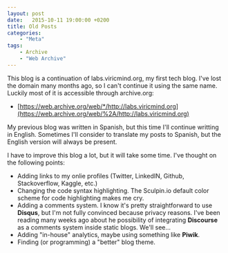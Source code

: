 ```yaml
---
layout: post
date:   2015-10-11 19:00:00 +0200
title: Old Posts
categories:
    - "Meta"
tags:
    - Archive
    - "Web Archive"
---
```


This blog is a continuation of labs.viricmind.org, my first tech blog. I've lost the domain many months ago, so I can't
continue it using the same name. Luckily most of it is accessible through archive.org:

* [https://web.archive.org/web/*/http://labs.viricmind.org](https://web.archive.org/web/%2A/http://labs.viricmind.org)

My previous blog was written in Spanish, but this time I'll continue writting in English. Sometimes I'll consider to
translate my posts to Spanish, but the English version will always be present.

I have to improve this blog a lot, but it will take some time. I've thought on the following points:

* Adding links to my onlie profiles (Twitter, LinkedIN, Github, Stackoverflow, Kaggle, etc.)
* Changing the code syntax highlighting. The Sculpin.io default color scheme for code highlighting makes me cry.
* Adding a comments system. I know it's pretty straightforward to use **Disqus**, but I'm not fully convinced because
  privacy reasons. I've been reading many weeks ago about he possibility of integrating **Discourse** as a comments
  system inside static blogs. We'll see...
* Adding "in-house" analytics, maybe using something like **Piwik**.
* Finding (or programming) a "better" blog theme.
